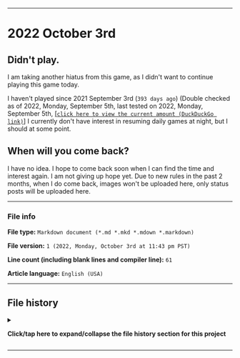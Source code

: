   
***

# 2022 October 3rd

## Didn't play.

I am taking another hiatus from this game, as I didn't want to continue playing this game today.

I haven't played since 2021 September 3rd (`393 days ago`) (Double checked as of 2022, Monday, September 5th, last tested on 2022, Monday, September 5th, [[`click here to view the current amount (DuckDuckGo link)`]](https://duckduckgo.com/?q=Days+since+September+3rd+2021&t=ffab&ia=answer) I currently don't have interest in resuming daily games at night, but I should at some point.

## When will you come back?

I have no idea. I hope to come back soon when I can find the time and interest again. I am not giving up hope yet. Due to new rules in the past 2 months, when I do come back, images won't be uploaded here, only status posts will be uploaded here.

***

### File info

**File type:** `Markdown document (*.md *.mkd *.mdown *.markdown)`

**File version:** `1 (2022, Monday, October 3rd at 11:43 pm PST)`

**Line count (including blank lines and compiler line):** `61`

**Article language:** `English (USA)`

***

## File history

<details><summary><p lang="en"><b>Click/tap here to expand/collapse the file history section for this project</b></p></summary>

Version 1 (error)

<details><summary><p lang="en"><b>Version 1 (2022, Monday, October 3rd at 11:43 pm PST)</b></p></summary>

**This version was made by:** [`@seanpm2001`](https://github.com/seanpm2001/)

> Changes:

- [x] Started the file
- [x] Added the title section
- [x] Added the `didn't play` section
- [x] Added the `when will you come back?` section
- [x] Added the `file info` section
- - [x] Added the file type
- - [x] Added the version number
- - [x] Added the version date
- - [x] Added the line count
- - [x] Added the language indicator
- [x] Added the `file history` section
- - [x] Added an entry for version 1
- [ ] No other changes in version 1

</details>

</details>

***
